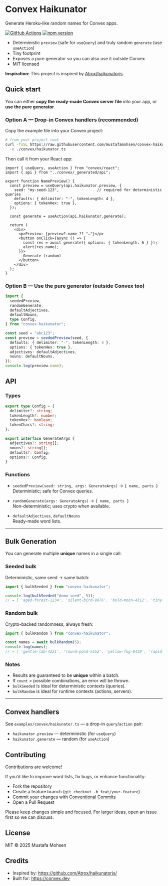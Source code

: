 # Convex Haikunator

Generate Heroku-like random names for Convex apps.

[![GitHub Actions](https://img.shields.io/github/actions/workflow/status/mustafamohsen/convex-haikunator/release.yml?branch=main&label=release)](https://github.com/mustafamohsen/convex-haikunator/actions/workflows/release.yml)
[![npm version](https://img.shields.io/npm/v/convex-haikunator)](https://www.npmjs.com/package/convex-haikunator)

- Deterministic `preview` (safe for `useQuery`) and truly random `generate` (use `useAction`)
- Tiny footprint
- Exposes a pure generator so you can also use it outside Convex
- MIT licensed

**Inspiration:** This project is inspired by [Atrox/haikunatorjs](https://github.com/Atrox/haikunatorjs/).

## Quick start

You can either **copy the ready-made Convex server file** into your app, or **use the pure generator**.

### Option A — Drop-in Convex handlers (recommended)
Copy the example file into your Convex project:

```bash
# from your project root
curl -fsSL https://raw.githubusercontent.com/mustafamohsen/convex-haikunator/main/examples/convex/haikunator.ts \
  -o ./convex/haikunator.ts
```

Then call it from your React app:

```tsx
import { useQuery, useAction } from "convex/react";
import { api } from "../convex/_generated/api";

export function NamePreview() {
  const preview = useQuery(api.haikunator.preview, {
    seed: "my-seed-123",                 // required for deterministic queries
    defaults: { delimiter: "-", tokenLength: 4 },
    options: { tokenHex: true },
  });

  const generate = useAction(api.haikunator.generate);

  return (
    <div>
      <p>Preview: {preview?.name ?? "…"}</p>
      <button onClick={async () => {
        const res = await generate({ options: { tokenLength: 6 } });
        alert(res.name);
      }}>
        Generate (random)
      </button>
    </div>
  );
}
```

### Option B — Use the pure generator (outside Convex too)

```ts
import {
  seededPreview,
  randomGenerate,
  defaultAdjectives,
  defaultNouns,
  type Config,
} from "convex-haikunator";

const seed = "abc123";
const preview = seededPreview(seed, {
  defaults: { delimiter: "-", tokenLength: 4 },
  options: { tokenHex: true },
  adjectives: defaultAdjectives,
  nouns: defaultNouns,
});
console.log(preview.name);
```

## API

### Types

```ts
export type Config = {
  delimiter?: string;
  tokenLength?: number;
  tokenHex?: boolean;
  tokenChars?: string;
};

export interface GenerateArgs {
  adjectives?: string[];
  nouns?: string[];
  defaults?: Config;
  options?: Config;
}
```

### Functions

- `seededPreview(seed: string, args: GenerateArgs)` → `{ name, parts }`  
  Deterministic; safe for Convex queries.

- `randomGenerate(args: GenerateArgs)` → `{ name, parts }`  
  Non-deterministic; uses crypto when available.

- `defaultAdjectives`, `defaultNouns`  
  Ready-made word lists.

---

## Bulk Generation

You can generate multiple **unique** names in a single call.

### Seeded bulk

Deterministic, same seed → same batch:

```ts
import { bulkSeeded } from "convex-haikunator";

console.log(bulkSeeded("demo-seed", 5));
// → [ 'aged-forest-1234', 'silent-bird-9876', 'bold-moon-4312', 'tiny-hat-6654', 'rapid-sky-8888' ]
```

### Random bulk

Crypto-backed randomness, always fresh:

```ts
import { bulkRandom } from "convex-haikunator";

const names = await bulkRandom(5);
console.log(names);
// → [ 'gentle-lab-4221', 'round-pond-5552', 'yellow-fog-8439', 'rapid-hall-2930', 'silent-haze-1020' ]
```

### Notes
- Results are guaranteed to be **unique** within a batch.
- If `count` > possible combinations, an error will be thrown.
- `bulkSeeded` is ideal for deterministic contexts (queries).
- `bulkRandom` is ideal for runtime contexts (actions, servers).

---

## Convex handlers

See `examples/convex/haikunator.ts` — a drop-in `query`/`action` pair:
- `haikunator.preview` — deterministic (for `useQuery`)
- `haikunator.generate` — random (for `useAction`)

## Contributing

Contributions are welcome!

If you’d like to improve word lists, fix bugs, or enhance functionality:
- Fork the repository
- Create a feature branch (`git checkout -b feat/your-feature`)
- Commit your changes with [Conventional Commits](https://www.conventionalcommits.org/)
- Open a Pull Request  

Please keep changes simple and focused. For larger ideas, open an issue first so we can discuss.

## License

MIT © 2025 Mustafa Mohsen

## Credits

- Inspired by: https://github.com/Atrox/haikunatorjs/
- Built for: https://convex.dev
